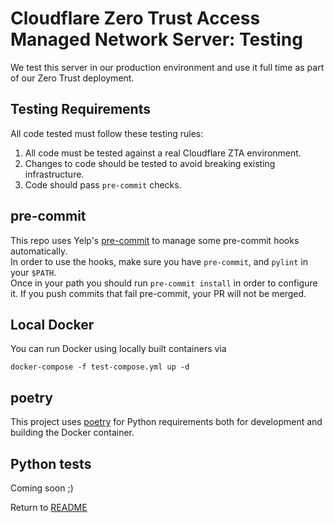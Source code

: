 Cloudflare Zero Trust Access Managed Network Server: Testing
============================================================
We test this server in our production environment and use it full time as part of our Zero Trust deployment.

Testing Requirements
--------------------
All code tested must follow these testing rules:

1. All code must be tested against a real Cloudflare ZTA environment.
2. Changes to code should be tested to avoid breaking existing infrastructure.
3. Code should pass `pre-commit` checks.

pre-commit
----------
This repo uses Yelp's [pre-commit](https://pre-commit.com/) to manage some pre-commit hooks automatically.  
In order to use the hooks, make sure you have `pre-commit`, and `pylint` in your `$PATH`.  
Once in your path you should run `pre-commit install` in order to configure it. If you push commits that fail pre-commit, your PR will
not be merged.

Local Docker
------------
You can run Docker using locally built containers via

    docker-compose -f test-compose.yml up -d

poetry
------
This project uses [poetry](https://python-poetry.org/) for Python requirements
both for development and building the Docker container.

Python tests
------------
Coming soon ;)

Return to [README](README.md)
